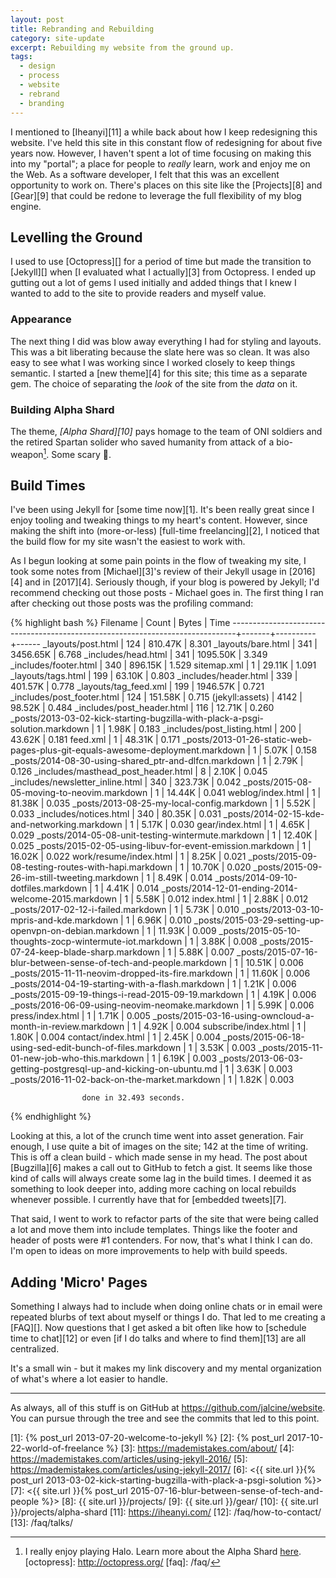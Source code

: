 ```yaml
---
layout: post
title: Rebranding and Rebuilding
category: site-update
excerpt: Rebuilding my website from the ground up.
tags:
  - design
  - process
  - website
  - rebrand
  - branding
---
```


I mentioned to [Iheanyi][11] a while back about how I keep redesigning this website. 
I've held this site in this constant flow of redesigning for about five years now. 
However, I haven't spent a lot of time focusing on making this into my "portal";
a place for people to _really_ learn, work and enjoy me on the Web. As a software
developer, I felt that this was an excellent opportunity to work on. There's
places on this site like the [Projects][8] and [Gear][9] that could be redone to
leverage the full flexibility of my blog engine.

## Levelling the Ground
I used to use [Octopress][] for a period of time but made the transition to
[Jekyll][] when [I evaluated what I actually][3] from Octopress. I ended up
gutting out a lot of gems I used initially and added things that I knew I wanted
to add to the site to provide readers and myself value.

### Appearance
The next thing I did was blow away everything I had for styling and layouts.
This was a bit liberating because the slate here was so clean. It was also easy
to see what I was working since I worked closely to keep things semantic. I
started a [new theme][4] for this site; this time as a separate gem. The choice
of separating the _look_ of the site from the _data_ on it. 

### Building Alpha Shard
The theme, *[Alpha Shard][10]* pays homage to the team of ONI soldiers and the
retired Spartan solider who saved humanity from attack of a bio-weapon[^1]. Some
scary :poop:.

## Build Times
I've been using Jekyll for [some time now][1]. It's been really great since
I enjoy tooling and tweaking things to my heart's content. However, since making
the shift into (more-or-less) [full-time freelancing][2], I noticed that the
build flow for my site wasn't the easiest to work with.

As I begun looking at some pain points in the flow of tweaking my site, I took
some notes from [Michael][3]'s review of their Jekyll usage in [2016][4]
 and in [2017][4]. Seriously though, if your blog is powered by Jekyll; I'd
recommend checking out those posts - Michael goes in. The first thing I ran
after checking out those posts was the profiling command:

{% highlight bash %}
Filename                                                                       | Count |    Bytes |  Time
-------------------------------------------------------------------------------+-------+----------+------
_layouts/post.html                                                             |   124 |  810.47K | 8.301
_layouts/bare.html                                                             |   341 | 3456.65K | 6.768
_includes/head.html                                                            |   341 | 1095.50K | 3.349
_includes/footer.html                                                          |   340 |  896.15K | 1.529
sitemap.xml                                                                    |     1 |   29.11K | 1.091
_layouts/tags.html                                                             |   199 |   63.10K | 0.803
_includes/header.html                                                          |   339 |  401.57K | 0.778
_layouts/tag_feed.xml                                                          |   199 | 1946.57K | 0.721
_includes/post_footer.html                                                     |   124 |  151.58K | 0.715
(jekyll:assets)                                                                |  4142 |   98.52K | 0.484
_includes/post_header.html                                                     |   116 |   12.71K | 0.260
_posts/2013-03-02-kick-starting-bugzilla-with-plack-a-psgi-solution.markdown   |     1 |    1.98K | 0.183
_includes/post_listing.html                                                    |   200 |   43.62K | 0.181
feed.xml                                                                       |     1 |   48.31K | 0.171
_posts/2013-01-26-static-web-pages-plus-git-equals-awesome-deployment.markdown |     1 |    5.07K | 0.158
_posts/2014-08-30-using-shared_ptr-and-dlfcn.markdown                          |     1 |    2.79K | 0.126
_includes/masthead_post_header.html                                            |     8 |    2.10K | 0.045
_includes/newsletter_inline.html                                               |   340 |  323.73K | 0.042
_posts/2015-08-05-moving-to-neovim.markdown                                    |     1 |   14.44K | 0.041
weblog/index.html                                                              |     1 |   81.38K | 0.035
_posts/2013-08-25-my-local-config.markdown                                     |     1 |    5.52K | 0.033
_includes/notices.html                                                         |   340 |   80.35K | 0.031
_posts/2014-02-15-kde-and-networking.markdown                                  |     1 |    5.17K | 0.030
gear/index.html                                                                |     1 |    4.65K | 0.029
_posts/2014-05-08-unit-testing-wintermute.markdown                             |     1 |   12.40K | 0.025
_posts/2015-02-05-using-libuv-for-event-emission.markdown                      |     1 |   16.02K | 0.022
work/resume/index.html                                                         |     1 |    8.25K | 0.021
_posts/2015-09-08-testing-routes-with-hapi.markdown                            |     1 |   10.70K | 0.020
_posts/2015-09-26-im-still-tweeting.markdown                                   |     1 |    8.49K | 0.014
_posts/2014-09-10-dotfiles.markdown                                            |     1 |    4.41K | 0.014
_posts/2014-12-01-ending-2014-welcome-2015.markdown                            |     1 |    5.58K | 0.012
index.html                                                                     |     1 |    2.88K | 0.012
_posts/2017-02-12-i-failed.markdown                                            |     1 |    5.73K | 0.010
_posts/2013-03-10-mpris-and-kde.markdown                                       |     1 |    6.96K | 0.010
_posts/2015-03-29-setting-up-openvpn-on-debian.markdown                        |     1 |   11.93K | 0.009
_posts/2015-05-10-thoughts-zocp-wintermute-iot.markdown                        |     1 |    3.88K | 0.008
_posts/2015-07-24-keep-blade-sharp.markdown                                    |     1 |    5.88K | 0.007
_posts/2015-07-16-blur-between-sense-of-tech-and-people.markdown               |     1 |   10.51K | 0.006
_posts/2015-11-11-neovim-dropped-its-fire.markdown                             |     1 |   11.60K | 0.006
_posts/2014-04-19-starting-with-a-flash.markdown                               |     1 |    1.21K | 0.006
_posts/2015-09-19-things-i-read-2015-09-19.markdown                            |     1 |    4.19K | 0.006
_posts/2016-06-09-using-neovim-neomake.markdown                                |     1 |    5.99K | 0.006
press/index.html                                                               |     1 |    1.71K | 0.005
_posts/2015-03-16-using-owncloud-a-month-in-review.markdown                    |     1 |    4.92K | 0.004
subscribe/index.html                                                           |     1 |    1.80K | 0.004
contact/index.html                                                             |     1 |    2.45K | 0.004
_posts/2015-06-18-using-sed-edit-bunch-of-files.markdown                       |     1 |    3.53K | 0.003
_posts/2015-11-01-new-job-who-this.markdown                                    |     1 |    6.19K | 0.003
_posts/2013-06-03-getting-postgresql-up-and-kicking-on-ubuntu.md               |     1 |    3.63K | 0.003
_posts/2016-11-02-back-on-the-market.markdown                                  |     1 |    1.82K | 0.003

                    done in 32.493 seconds.
{% endhighlight %}

Looking at this, a lot of the crunch time went into asset generation. Fair
enough, I use quite a bit of images on the site; 142 at the time of writing.
This is off a clean build - which made sense in my head. The post about
[Bugzilla][6] makes a call out to GitHub to fetch a gist. It seems like those
kind of calls will always create some lag in the build times. I deemed it as
something to look deeper into, adding more caching on local rebuilds whenever
possible. I currently have that for [embedded tweets][7].

That said, I went to work to refactor parts of the site that were being called
a lot and move them into include templates. Things like the footer and header of
posts were #1 contenders. For now, that's what I think I can do. I'm open to
ideas on more improvements to help with build speeds.

## Adding 'Micro' Pages

Something I always had to include when doing online chats or in email were
repeated blurbs of text about myself or things I do. That led to me creating
a [FAQ][]. Now questions that I get asked a bit often like how to [schedule time
to chat][12] or even [if I do talks and where to find them][13] are all centralized.

It's a small win - but it makes my link discovery and my mental organization of
what's where a lot easier to handle.

---

As always, all of this stuff is on GitHub at
<https://github.com/jalcine/website>. You can pursue through the tree and see 
the commits that led to this point.


[1]: {% post_url 2013-07-20-welcome-to-jekyll %}
[2]: {% post_url 2017-10-22-world-of-freelance %}
[3]: https://mademistakes.com/about/
[4]: https://mademistakes.com/articles/using-jekyll-2016/
[5]: https://mademistakes.com/articles/using-jekyll-2017/
[6]: <{{ site.url }}{% post_url 2013-03-02-kick-starting-bugzilla-with-plack-a-psgi-solution %}>
[7]: <{{ site.url }}{% post_url 2015-07-16-blur-between-sense-of-tech-and-people %}>
[8]: {{ site.url }}/projects/
[9]: {{ site.url }}/gear/
[10]: {{ site.url }}/projects/alpha-shard
[11]: https://iheanyi.com/
[12]: /faq/how-to-contact/
[13]: /faq/talks/
[^1]: I really enjoy playing Halo. Learn more about the Alpha Shard [here](https://www.halopedia.org/Alpha_Shard).
[octopress]: http://octopress.org/
[faq]: /faq/
